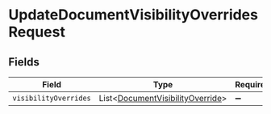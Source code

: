 # UpdateDocumentVisibilityOverridesRequest


## Fields

| Field                                                                                      | Type                                                                                       | Required                                                                                   | Description                                                                                |
| ------------------------------------------------------------------------------------------ | ------------------------------------------------------------------------------------------ | ------------------------------------------------------------------------------------------ | ------------------------------------------------------------------------------------------ |
| `visibilityOverrides`                                                                      | List\<[DocumentVisibilityOverride](../../models/components/DocumentVisibilityOverride.md)> | :heavy_minus_sign:                                                                         | N/A                                                                                        |